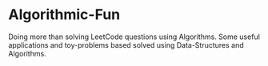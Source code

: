 # Algorithmic-Fun
Doing more than solving LeetCode questions using Algorithms. Some useful applications and toy-problems based solved using Data-Structures and Algorithms.
